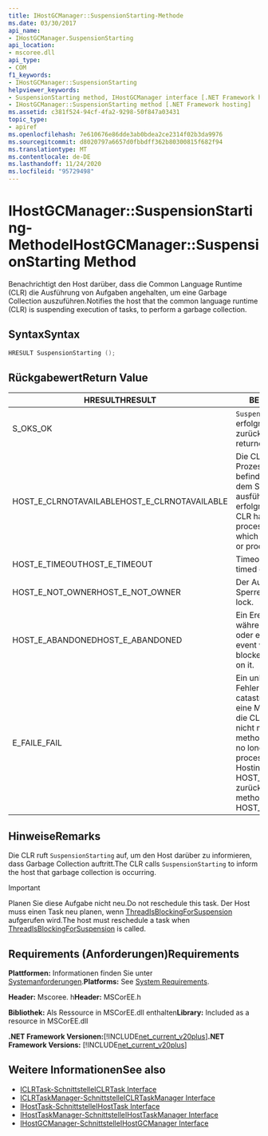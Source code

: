 ```yaml
---
title: IHostGCManager::SuspensionStarting-Methode
ms.date: 03/30/2017
api_name:
- IHostGCManager.SuspensionStarting
api_location:
- mscoree.dll
api_type:
- COM
f1_keywords:
- IHostGCManager::SuspensionStarting
helpviewer_keywords:
- SuspensionStarting method, IHostGCManager interface [.NET Framework hosting]
- IHostGCManager::SuspensionStarting method [.NET Framework hosting]
ms.assetid: c381f524-94cf-4fa2-9298-50f847a03431
topic_type:
- apiref
ms.openlocfilehash: 7e610676e86dde3ab0bdea2ce2314f02b3da9976
ms.sourcegitcommit: d8020797a6657d0fbbdff362b80300815f682f94
ms.translationtype: MT
ms.contentlocale: de-DE
ms.lasthandoff: 11/24/2020
ms.locfileid: "95729498"
---
```

# <a name="ihostgcmanagersuspensionstarting-method"></a><span data-ttu-id="0f1f8-102">IHostGCManager::SuspensionStarting-Methode</span><span class="sxs-lookup"><span data-stu-id="0f1f8-102">IHostGCManager::SuspensionStarting Method</span></span>

<span data-ttu-id="0f1f8-103">Benachrichtigt den Host darüber, dass die Common Language Runtime (CLR) die Ausführung von Aufgaben angehalten, um eine Garbage Collection auszuführen.</span><span class="sxs-lookup"><span data-stu-id="0f1f8-103">Notifies the host that the common language runtime (CLR) is suspending execution of tasks, to perform a garbage collection.</span></span>  
  
## <a name="syntax"></a><span data-ttu-id="0f1f8-104">Syntax</span><span class="sxs-lookup"><span data-stu-id="0f1f8-104">Syntax</span></span>  
  
```cpp  
HRESULT SuspensionStarting ();  
```  
  
## <a name="return-value"></a><span data-ttu-id="0f1f8-105">Rückgabewert</span><span class="sxs-lookup"><span data-stu-id="0f1f8-105">Return Value</span></span>  
  
|<span data-ttu-id="0f1f8-106">HRESULT</span><span class="sxs-lookup"><span data-stu-id="0f1f8-106">HRESULT</span></span>|<span data-ttu-id="0f1f8-107">BESCHREIBUNG</span><span class="sxs-lookup"><span data-stu-id="0f1f8-107">Description</span></span>|  
|-------------|-----------------|  
|<span data-ttu-id="0f1f8-108">S_OK</span><span class="sxs-lookup"><span data-stu-id="0f1f8-108">S_OK</span></span>|<span data-ttu-id="0f1f8-109">`SuspensionStarting` wurde erfolgreich zurückgegeben.</span><span class="sxs-lookup"><span data-stu-id="0f1f8-109">`SuspensionStarting` returned successfully.</span></span>|  
|<span data-ttu-id="0f1f8-110">HOST_E_CLRNOTAVAILABLE</span><span class="sxs-lookup"><span data-stu-id="0f1f8-110">HOST_E_CLRNOTAVAILABLE</span></span>|<span data-ttu-id="0f1f8-111">Die CLR wurde nicht in einen Prozess geladen, oder die CLR befindet sich in einem Zustand, in dem Sie verwalteten Code nicht ausführen oder den-Befehl nicht erfolgreich verarbeiten kann.</span><span class="sxs-lookup"><span data-stu-id="0f1f8-111">The CLR has not been loaded into a process, or the CLR is in a state in which it cannot run managed code or process the call successfully.</span></span>|  
|<span data-ttu-id="0f1f8-112">HOST_E_TIMEOUT</span><span class="sxs-lookup"><span data-stu-id="0f1f8-112">HOST_E_TIMEOUT</span></span>|<span data-ttu-id="0f1f8-113">Timeout des Aufrufes.</span><span class="sxs-lookup"><span data-stu-id="0f1f8-113">The call timed out.</span></span>|  
|<span data-ttu-id="0f1f8-114">HOST_E_NOT_OWNER</span><span class="sxs-lookup"><span data-stu-id="0f1f8-114">HOST_E_NOT_OWNER</span></span>|<span data-ttu-id="0f1f8-115">Der Aufrufer ist nicht Besitzer der Sperre.</span><span class="sxs-lookup"><span data-stu-id="0f1f8-115">The caller does not own the lock.</span></span>|  
|<span data-ttu-id="0f1f8-116">HOST_E_ABANDONED</span><span class="sxs-lookup"><span data-stu-id="0f1f8-116">HOST_E_ABANDONED</span></span>|<span data-ttu-id="0f1f8-117">Ein Ereignis wurde abgebrochen, während ein blockierter Thread oder eine Fiber darauf wartete.</span><span class="sxs-lookup"><span data-stu-id="0f1f8-117">An event was canceled while a blocked thread or fiber was waiting on it.</span></span>|  
|<span data-ttu-id="0f1f8-118">E_FAIL</span><span class="sxs-lookup"><span data-stu-id="0f1f8-118">E_FAIL</span></span>|<span data-ttu-id="0f1f8-119">Ein unbekannter schwerwiegender Fehler ist aufgetreten.</span><span class="sxs-lookup"><span data-stu-id="0f1f8-119">An unknown catastrophic failure occurred.</span></span> <span data-ttu-id="0f1f8-120">Wenn eine Methode E_FAIL zurückgibt, ist die CLR innerhalb des Prozesses nicht mehr verwendbar.</span><span class="sxs-lookup"><span data-stu-id="0f1f8-120">When a method returns E_FAIL, the CLR is no longer usable within the process.</span></span> <span data-ttu-id="0f1f8-121">Nachfolgende Aufrufe von Hostingmethoden geben HOST_E_CLRNOTAVAILABLE zurück.</span><span class="sxs-lookup"><span data-stu-id="0f1f8-121">Subsequent calls to hosting methods return HOST_E_CLRNOTAVAILABLE.</span></span>|  
  
## <a name="remarks"></a><span data-ttu-id="0f1f8-122">Hinweise</span><span class="sxs-lookup"><span data-stu-id="0f1f8-122">Remarks</span></span>  

 <span data-ttu-id="0f1f8-123">Die CLR ruft `SuspensionStarting` auf, um den Host darüber zu informieren, dass Garbage Collection auftritt.</span><span class="sxs-lookup"><span data-stu-id="0f1f8-123">The CLR calls `SuspensionStarting` to inform the host that garbage collection is occurring.</span></span>  
  
> [!IMPORTANT]
> <span data-ttu-id="0f1f8-124">Planen Sie diese Aufgabe nicht neu.</span><span class="sxs-lookup"><span data-stu-id="0f1f8-124">Do not reschedule this task.</span></span> <span data-ttu-id="0f1f8-125">Der Host muss einen Task neu planen, wenn [ThreadIsBlockingForSuspension](ihostgcmanager-threadisblockingforsuspension-method.md) aufgerufen wird.</span><span class="sxs-lookup"><span data-stu-id="0f1f8-125">The host must reschedule a task when [ThreadIsBlockingForSuspension](ihostgcmanager-threadisblockingforsuspension-method.md) is called.</span></span>  
  
## <a name="requirements"></a><span data-ttu-id="0f1f8-126">Requirements (Anforderungen)</span><span class="sxs-lookup"><span data-stu-id="0f1f8-126">Requirements</span></span>  

 <span data-ttu-id="0f1f8-127">**Plattformen:** Informationen finden Sie unter [Systemanforderungen](../../get-started/system-requirements.md).</span><span class="sxs-lookup"><span data-stu-id="0f1f8-127">**Platforms:** See [System Requirements](../../get-started/system-requirements.md).</span></span>  
  
 <span data-ttu-id="0f1f8-128">**Header:** Mscoree. h</span><span class="sxs-lookup"><span data-stu-id="0f1f8-128">**Header:** MSCorEE.h</span></span>  
  
 <span data-ttu-id="0f1f8-129">**Bibliothek:** Als Ressource in MSCorEE.dll enthalten</span><span class="sxs-lookup"><span data-stu-id="0f1f8-129">**Library:** Included as a resource in MSCorEE.dll</span></span>  
  
 <span data-ttu-id="0f1f8-130">**.NET Framework Versionen:**[!INCLUDE[net_current_v20plus](../../../../includes/net-current-v20plus-md.md)]</span><span class="sxs-lookup"><span data-stu-id="0f1f8-130">**.NET Framework Versions:** [!INCLUDE[net_current_v20plus](../../../../includes/net-current-v20plus-md.md)]</span></span>  
  
## <a name="see-also"></a><span data-ttu-id="0f1f8-131">Weitere Informationen</span><span class="sxs-lookup"><span data-stu-id="0f1f8-131">See also</span></span>

- [<span data-ttu-id="0f1f8-132">ICLRTask-Schnittstelle</span><span class="sxs-lookup"><span data-stu-id="0f1f8-132">ICLRTask Interface</span></span>](iclrtask-interface.md)
- [<span data-ttu-id="0f1f8-133">ICLRTaskManager-Schnittstelle</span><span class="sxs-lookup"><span data-stu-id="0f1f8-133">ICLRTaskManager Interface</span></span>](iclrtaskmanager-interface.md)
- [<span data-ttu-id="0f1f8-134">IHostTask-Schnittstelle</span><span class="sxs-lookup"><span data-stu-id="0f1f8-134">IHostTask Interface</span></span>](ihosttask-interface.md)
- [<span data-ttu-id="0f1f8-135">IHostTaskManager-Schnittstelle</span><span class="sxs-lookup"><span data-stu-id="0f1f8-135">IHostTaskManager Interface</span></span>](ihosttaskmanager-interface.md)
- [<span data-ttu-id="0f1f8-136">IHostGCManager-Schnittstelle</span><span class="sxs-lookup"><span data-stu-id="0f1f8-136">IHostGCManager Interface</span></span>](ihostgcmanager-interface.md)

